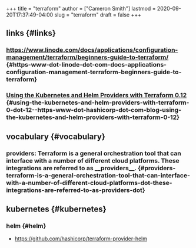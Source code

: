 +++
title = "terraform"
author = ["Cameron Smith"]
lastmod = 2020-09-20T17:37:49-04:00
slug = "terraform"
draft = false
+++

## links {#links}


### <https://www.linode.com/docs/applications/configuration-management/terraform/beginners-guide-to-terraform/> {#https-www-dot-linode-dot-com-docs-applications-configuration-management-terraform-beginners-guide-to-terraform}


### [Using the Kubernetes and Helm Providers with Terraform 0.12](<https://www.hashicorp.com/blog/using-the-kubernetes-and-helm-providers-with-terraform-0-12/>) {#using-the-kubernetes-and-helm-providers-with-terraform-0-dot-12--https-www-dot-hashicorp-dot-com-blog-using-the-kubernetes-and-helm-providers-with-terraform-0-12}


## vocabulary {#vocabulary}


### providers: Terraform is a general orchestration tool that can interface with a number of different cloud platforms. These integrations are referred to as \_\_providers\_\_. {#providers-terraform-is-a-general-orchestration-tool-that-can-interface-with-a-number-of-different-cloud-platforms-dot-these-integrations-are-referred-to-as-providers-dot}


## kubernetes {#kubernetes}


### helm {#helm}

<!--list-separator-->

-  <https://github.com/hashicorp/terraform-provider-helm>
